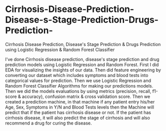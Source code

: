 # Cirrhosis-Disease-Prediction-Disease-s-Stage-Prediction-Drugs-Prediction-
Cirrhosis Disease Prediction, Disease's Stage Prediction &amp; Drugs Prediction using Logistic Regression &amp; Random Forest Classifier

I've done Cirrhosis disease prediction, disease's stage prediction and drug prediction models using Logistic Regression and Random Forest. First I did EDA for visualizing the insights of our data. Then did feature engineering by converting our dataset which includes symptoms and blood tests into categorical values for prediction. Then we use Logistic Regression and Random Forest Classifier Algorithms for making our predictions models. Then we did the models evaluations by using metrics (precision, recall, f1-score & accuracy), confusion matrix & cross validation score. Then we created a prediction machine, in that machine if any patient entry his/her Age, Sex, Symptoms in Y/N and Blood Tests levels then the Machine will predict that if the patient has cirrhosis disease or not. If the patient has cirrhosis disease, it will also predict the stage of cirrhosis and will also recommend a drug for curing the disease.
